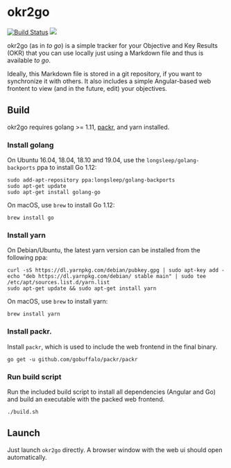 # okr2go

[![Build Status](https://travis-ci.com/oxisto/okr2go.svg?branch=master)](https://travis-ci.com/oxisto/okr2go) [![](https://godoc.org/github.com/oxisto/okr2go?status.svg)](https://godoc.org/github.com/oxisto/okr2go)


okr2go (as in *to go*)  is a simple tracker for your Objective and Key Results (OKR) that you can use locally just using a Markdown file and thus is available *to go*.

Ideally, this Markdown file is stored in a git repository, if you want to synchronize it with others. It also includes a simple Angular-based web frontent to view (and in the future, edit) your objectives.

## Build

okr2go requires golang >= 1.11, [packr](github.com/gobuffalo/packr/packr), and yarn installed.

### Install golang

On Ubuntu 16.04, 18.04, 18.10 and 19.04, use the `longsleep/golang-backports` ppa to install Go 1.12:

```
sudo add-apt-repository ppa:longsleep/golang-backports
sudo apt-get update
sudo apt-get install golang-go
```

On macOS, use `brew` to install Go 1.12:

```
brew install go
```

### Install yarn

On Debian/Ubuntu, the latest yarn version can be installed from the following ppa:

```
curl -sS https://dl.yarnpkg.com/debian/pubkey.gpg | sudo apt-key add -
echo "deb https://dl.yarnpkg.com/debian/ stable main" | sudo tee /etc/apt/sources.list.d/yarn.list
sudo apt-get update && sudo apt-get install yarn
```

On macOS, use `brew` to install yarn:

```
brew install yarn
```

### Install packr.

Install `packr`, which is used to include the web frontend in the final binary.

```
go get -u github.com/gobuffalo/packr/packr
```

### Run build script

Run the included build script to install all dependencies (Angular and Go) and build an executable with the packed web frontend.

```
./build.sh
```

## Launch

Just launch `okr2go` directly. A browser window with the web ui should open automatically.
